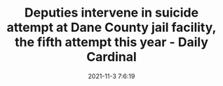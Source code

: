---
"title": "Deputies intervene in suicide attempt at Dane County jail facility, the fifth attempt this year - Daily Cardinal"
"date": "2021-11-3 7:6:19"
"feed_name": "GOOGLENEWSCONSTRUCTION"
"feed_website": "https://news.google.com/search?q=construction%2Bincident&hl=en-US&gl=US&ceid=US:en"
"feed_rss": "https://news.google.com/rss/search?q=construction%2Bincident&hl=en-US&gl=US&ceid=US:en"
"link": "https://www.dailycardinal.com/article/2021/11/deputies-intervene-in-suicide-attempt-at-dane-county-jail-facility-the-fifth-attempt-this-year"
"source": "{'href': 'https://www.dailycardinal.com', 'title': 'Daily Cardinal'}"
"file": "_posts/2021-1-1-5e0b1531de11e5b2133fa3a49159f36cda7236dd.md"
"accident": "0"
"drilling": "0"
"dead": "0"
"injured": "0"
"arrested": "0"
"place": "unknown place"
"where": "unknown site"
"causes": "unknown"
"place_uri": "unknown place"
---